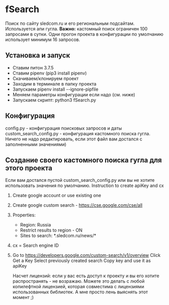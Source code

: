 # fSearch
Поиск по сайту sledcom.ru и его региональным подсайтам. Используется апи гугла.
**Важно:** кастомный поиск ограничен 100 запросами в сутки. Одни прогон проекта в конфигурации по умолчанию использует минимум 16 запросов.

## Установка и запуск
- Ставим питон 3.7.5
- Ставим pipenv (pip3 install pipenv)
- Скачиваем/клонируем проект
- Заходим в терминале в папку проекта 
- Запускаем pipenv install --ignore-pipfile
- Меняем параметры конфигурации если надо (см. ниже)
- Запускаем скрипт: python3 fSearch.py

## Конфигурация
config.py - конфигурация поисковых запросов и даты
custom_search_config.py - конфигурация кастомного поиска гугла. Ничего не надо редактировать, если этот файл вам достался с заполненными значениями)

## Создание своего кастомного поиска гугла для этого проекта
Если вам достался пустой custom_search_config.py или вы не хотите использовать значения по умолчанию.
Instruction to create apiKey and cx
1. Create google account or use existing one
2. Create google custom search - https://cse.google.com/cse/all
3. Properties:
   - Region: Russia
   - Restrict results to region - ON
   - Sites to search: \*.sledcom.ru/news/\*
4. cx = Search engine ID
5. Go to https://developers.google.com/custom-search/v1/overview
   Click Get a Key
   Select previously created search
   Copy key and use it as apiKey
   
   Насчет лицензий: если у вас есть доступ к проекту и вы его хотите распространять - не возражаю. Можете это делать с любой копилефтной лицензией, которая совместима с лицензиями использованных библиотек. А мне просто лень выяснять этот момент ;)
